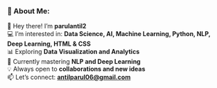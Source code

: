 ### 🚀 About Me:  
👋 Hey there! I’m **parulantil2**  
💻 I’m interested in: **Data Science, AI, Machine Learning, Python, NLP, Deep Learning, HTML & CSS**  
📊 Exploring **Data Visualization and Analytics**  
🌱 Currently mastering **NLP and Deep Learning**  
💡 Always open to **collaborations and new ideas**  
📫 Let’s connect: **antilparul06@gmail.com**  

<!---
parulantil2/parulantil2 is a ✨ special ✨ repository because its `README.md` (this file) appears on your GitHub profile.
You can click the Preview link to take a look at your changes.
--->
